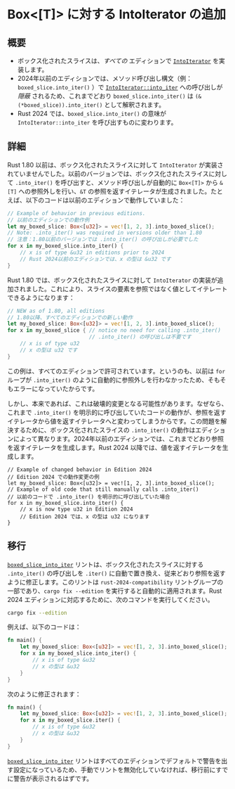 <!-- 
# Add `IntoIterator` for `Box<[T]>` 
-->

# Box<[T]> に対する IntoIterator の追加

<!-- 
## Summary 
-->

## 概要

<!-- 
- Boxed slices implement [`IntoIterator`] in *all* editions.
- Calls to [`IntoIterator::into_iter`] are *hidden* in editions prior to 2024 when using method call syntax (i.e., `boxed_slice.into_iter()`). So, `boxed_slice.into_iter()` still resolves to `(&(*boxed_slice)).into_iter()` as it has before.
- `boxed_slice.into_iter()` changes meaning to call [`IntoIterator::into_iter`] in Rust 2024. 
-->

- ボックス化されたスライスは、*すべての* エディションで [`IntoIterator`] を実装します。
- 2024年以前のエディションでは、メソッド呼び出し構文（例： `boxed_slice.into_iter()` ）で [`IntoIterator::into_iter`] への呼び出しが *隠蔽* されるため、これまでどおり `boxed_slice.into_iter()` は `(&(*boxed_slice)).into_iter()` として解釈されます。
- Rust 2024 では、`boxed_slice.into_iter()` の意味が `IntoIterator::into_iter` を呼び出すものに変わります。

[`IntoIterator`]: https://doc.rust-lang.org/std/iter/trait.IntoIterator.html
[`IntoIterator::into_iter`]: https://doc.rust-lang.org/std/iter/trait.IntoIterator.html#tymethod.into_iter

<!-- 
## Details 
-->

## 詳細

<!-- 
Until Rust 1.80, `IntoIterator` was not implemented for boxed slices. In prior versions, if you called `.into_iter()` on a boxed slice, the method call would automatically dereference from `Box<[T]>` to `&[T]`, and return an iterator that yielded references of `&T`. For example, the following worked in prior versions: 
-->

Rust 1.80 以前は、ボックス化されたスライスに対して `IntoIterator` が実装されていませんでした。以前のバージョンでは、ボックス化されたスライスに対して `.into_iter()` を呼び出すと、メソッド呼び出しが自動的に `Box<[T]>` から `&[T]` への参照外しを行い、`&T` の参照を返すイテレータが生成されました。たとえば、以下のコードは以前のエディションで動作していました：

```rust
// Example of behavior in previous editions.
// 以前のエディションでの動作例
let my_boxed_slice: Box<[u32]> = vec![1, 2, 3].into_boxed_slice();
// Note: .into_iter() was required in versions older than 1.80
// 注意：1.80以前のバージョンでは .into_iter() の呼び出しが必要でした
for x in my_boxed_slice.into_iter() {
    // x is of type &u32 in editions prior to 2024
    // Rust 2024以前のエディションでは、x の型は &u32 です
}
```

<!-- 
In Rust 1.80, implementations of `IntoIterator` were added for boxed slices. This allows iterating over elements of the slice by-value instead of by-reference: 
-->

Rust 1.80 では、ボックス化されたスライスに対して `IntoIterator` の実装が追加されました。これにより、スライスの要素を参照ではなく値としてイテレートできるようになります：

```rust
// NEW as of 1.80, all editions
// 1.80以降、すべてのエディションでの新しい動作
let my_boxed_slice: Box<[u32]> = vec![1, 2, 3].into_boxed_slice();
for x in my_boxed_slice { // notice no need for calling .into_iter()
                          // .into_iter() の呼び出しは不要です
    // x is of type u32
    // x の型は u32 です
}
```

<!-- 
This example is allowed on all editions because previously this was an error since `for` loops do not automatically dereference like the `.into_iter()` method call does. 
-->

この例は、すべてのエディションで許可されています。というのも、以前は `for` ループが `.into_iter()` のように自動的に参照外しを行わなかったため、そもそもエラーになっていたからです。

<!-- 
However, this would normally be a breaking change because existing code that manually called `.into_iter()` on a boxed slice would change from having an iterator over references to an iterator over values. To resolve this problem, method calls of `.into_iter()` on boxed slices have edition-dependent behavior. In editions before 2024, it continues to return an iterator over references, and starting in Edition 2024 it returns an iterator over values. 
-->

しかし、本来であれば、これは破壊的変更となる可能性があります。なぜなら、これまで `.into_iter()` を明示的に呼び出していたコードの動作が、参照を返すイテレータから値を返すイテレータへと変わってしまうからです。この問題を解決するために、ボックス化されたスライスの `.into_iter()` の動作はエディションによって異なります。2024年以前のエディションでは、これまでどおり参照を返すイテレータを生成します。Rust 2024 以降では、値を返すイテレータを生成します。

```rust,edition2024
// Example of changed behavior in Edition 2024
// Edition 2024 での動作変更の例
let my_boxed_slice: Box<[u32]> = vec![1, 2, 3].into_boxed_slice();
// Example of old code that still manually calls .into_iter()
// 以前のコードで .into_iter() を明示的に呼び出していた場合
for x in my_boxed_slice.into_iter() {
    // x is now type u32 in Edition 2024
    // Edition 2024 では、x の型は u32 になります
}
```

<!-- 
## Migration 
-->

## 移行

<!-- 
The [`boxed_slice_into_iter`] lint will automatically modify any calls to `.into_iter()` on boxed slices to call `.iter()` instead to retain the old behavior of yielding references. This lint is part of the `rust-2024-compatibility` lint group, which will automatically be applied when running `cargo fix --edition`. To migrate your code to be Rust 2024 Edition compatible, run: 
-->

[`boxed_slice_into_iter`] リントは、ボックス化されたスライスに対する `.into_iter()` の呼び出しを `.iter()` に自動で置き換え、従来どおり参照を返すように修正します。このリントは `rust-2024-compatibility` リントグループの一部であり、`cargo fix --edition` を実行すると自動的に適用されます。Rust 2024 エディションに対応するために、次のコマンドを実行してください。

```sh
cargo fix --edition
```

<!-- 
For example, this will change: 
-->

例えば、以下のコードは：

```rust
fn main() {
    let my_boxed_slice: Box<[u32]> = vec![1, 2, 3].into_boxed_slice();
    for x in my_boxed_slice.into_iter() {
        // x is of type &u32
        // x の型は &u32
    }
}
```

<!-- 
to be: 
-->

次のように修正されます：


```rust
fn main() {
    let my_boxed_slice: Box<[u32]> = vec![1, 2, 3].into_boxed_slice();
    for x in my_boxed_slice.iter() {
        // x is of type &u32
        // x の型は &u32
    }
}
```

<!-- 
The [`boxed_slice_into_iter`] lint is defaulted to warn on all editions, so unless you have manually silenced the lint, you should already see it before you migrate. 
-->

[`boxed_slice_into_iter`] リントはすべてのエディションでデフォルトで警告を出す設定になっているため、手動でリントを無効化していなければ、移行前にすでに警告が表示されるはずです。


[`boxed_slice_into_iter`]: https://doc.rust-lang.org/rustc/lints/listing/warn-by-default.html#boxed-slice-into-iter

